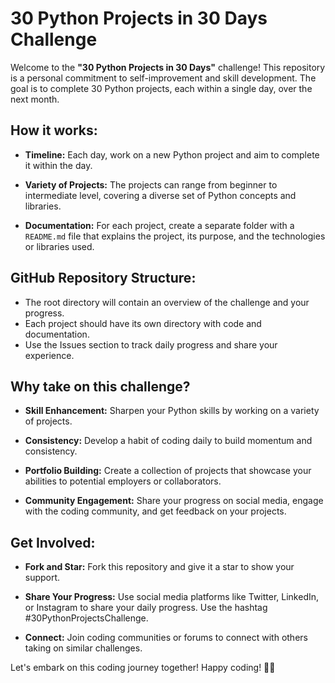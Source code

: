 # 30 Python Projects in 30 Days Challenge

Welcome to the **"30 Python Projects in 30 Days"** challenge! This repository is a personal commitment to self-improvement and skill development. The goal is to complete 30 Python projects, each within a single day, over the next month.

## How it works:

- **Timeline:** Each day, work on a new Python project and aim to complete it within the day.

- **Variety of Projects:** The projects can range from beginner to intermediate level, covering a diverse set of Python concepts and libraries.

- **Documentation:** For each project, create a separate folder with a `README.md` file that explains the project, its purpose, and the technologies or libraries used.

## GitHub Repository Structure:

- The root directory will contain an overview of the challenge and your progress.
- Each project should have its own directory with code and documentation.
- Use the Issues section to track daily progress and share your experience.

## Why take on this challenge?

- **Skill Enhancement:** Sharpen your Python skills by working on a variety of projects.
  
- **Consistency:** Develop a habit of coding daily to build momentum and consistency.

- **Portfolio Building:** Create a collection of projects that showcase your abilities to potential employers or collaborators.

- **Community Engagement:** Share your progress on social media, engage with the coding community, and get feedback on your projects.

## Get Involved:

- **Fork and Star:** Fork this repository and give it a star to show your support.

- **Share Your Progress:** Use social media platforms like Twitter, LinkedIn, or Instagram to share your daily progress. Use the hashtag #30PythonProjectsChallenge.

- **Connect:** Join coding communities or forums to connect with others taking on similar challenges.

Let's embark on this coding journey together! Happy coding! 🚀🐍
